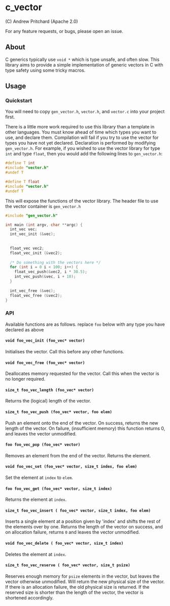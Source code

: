 # c_vector

(C) Andrew Pritchard (Apache 2.0)

For any feature requests, or bugs, please open an issue.

## About

C generics typically use `void *` which is type unsafe, and often slow. This library aims to provide a simple implementation of generic vectors in C with type safety using some tricky macros.

## Usage

### Quickstart

You will need to copy `gen_vector.h`, `vector.h`, and `vector.c` into your project first.

There is a little more work required to use this library than a template in other languages. You must know ahead of time which types you want to use, and declare them. Compilation will fail if you try to use the vector for types you have not yet declared. Declaration is performed by modifying `gen_vector.h`. For example, if you wished to use the vector library for type `int` and type `float`, then you would add the following lines to `gen_vector.h`:

``` C
#define T int
#include "vector.h"
#undef T

#define T float
#include "vector.h"
#undef T
```

This will expose the functions of the vector library. The header file to use the vector container is `gen_vector.h`

```C
#include "gen_vector.h"

int main (int argv, char **argc) {
  int_vec vec;
  int_vec_init (&vec);
  
  
  float_vec vec2;
  float_vec_init (&vec2);
  
  /* Do something with the vectors here */
  for (int i = 0 i < 100; i++) {
    float_vec_push(&vec2, i * 30.5);
    int_vec_push(&vec, i + 10);
  }
  
  int_vec_free (&vec);
  float_vec_free (&vec2);
}
```

### API

Available functions are as follows. replace `foo` below with any type you have declared as above

#### `void foo_vec_init (foo_vec* vector)`

Initialises the vector. Call this before any other functions.

#### `void foo_vec_free (foo_vec* vector)`

Deallocates memory requested for the vector. Call this when the vector is no longer required.

#### `size_t foo_vec_length (foo_vec* vector)`

Returns the (logical) length of the vector.

#### `size_t foo_vec_push (foo_vec* vector, foo elem)`

Push an element onto the end of the vector. On success, returns the new length of the vector. On failure, (insufficient memory) this function returns 0, and leaves the vector unmodified.

#### `foo foo_vec_pop (foo_vec* vector)`

Removes an element from the end of the vector. Returns the element.

#### `void foo_vec_set (foo_vec* vector, size_t index, foo elem)`

Set the element at `index` to `elem`.

#### `foo foo_vec_get (foo_vec* vector, size_t index)`

Returns the element at `index`.

#### `size_t foo_vec_insert ( foo_vec* vector, size_t index, foo elem)`

Inserts a single element at a position given by 'index' and shifts the rest of the elements over by one. Returns the length of the vector on success, and on allocation failure, returns `0` and leaves the vector unmodified.

#### `void foo_vec_delete ( foo_vec* vector, size_t index)`

Deletes the element at `index`.

#### `size_t foo_vec_reserve ( foo_vec* vector, size_t psize)`

Reserves enough memory for `psize` elements in the vector, but leaves the vector otherwise unmodified. Will return the new physical size of the vector. If there is an allocation failure, the old physical size is returned. If the reserved size is shorter than the length of the vector, the vector is shortened accordingly.
